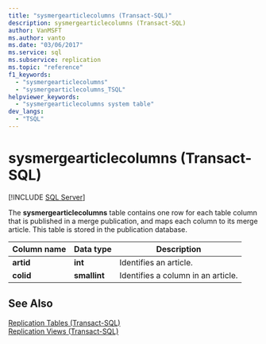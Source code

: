 ```yaml
---
title: "sysmergearticlecolumns (Transact-SQL)"
description: sysmergearticlecolumns (Transact-SQL)
author: VanMSFT
ms.author: vanto
ms.date: "03/06/2017"
ms.service: sql
ms.subservice: replication
ms.topic: "reference"
f1_keywords:
  - "sysmergearticlecolumns"
  - "sysmergearticlecolumns_TSQL"
helpviewer_keywords:
  - "sysmergearticlecolumns system table"
dev_langs:
  - "TSQL"
---
```

# sysmergearticlecolumns (Transact-SQL)
[!INCLUDE [SQL Server](../../includes/applies-to-version/sqlserver.md)]

  The **sysmergearticlecolumns** table contains one row for each table column that is published in a merge publication, and maps each column to its merge article. This table is stored in the publication database.  
  
|Column name|Data type|Description|  
|-----------------|---------------|-----------------|  
|**artid**|**int**|Identifies an article.|  
|**colid**|**smallint**|Identifies a column in an article.|  
  
## See Also  
 [Replication Tables &#40;Transact-SQL&#41;](../../relational-databases/system-tables/replication-tables-transact-sql.md)   
 [Replication Views &#40;Transact-SQL&#41;](../../relational-databases/system-views/replication-views-transact-sql.md)  
  
  
